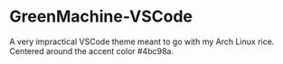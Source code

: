 # GreenMachine-VSCode

A very impractical VSCode theme meant to go with my Arch Linux rice. Centered around the accent color #4bc98a.
